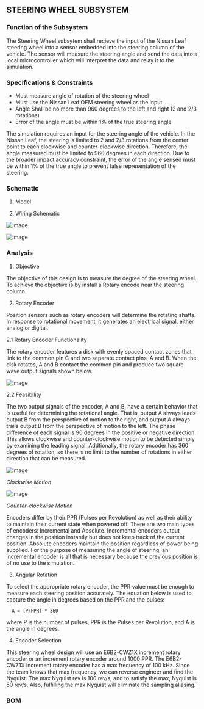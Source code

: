 STEERING WHEEL SUBSYSTEM
------------------------
### Function of the Subsystem
The Steering Wheel subsytem shall recieve the input of the Nissan Leaf steering wheel into a sensor
embedded into the steering column of the vehicle. The sensor will measure the steering angle and send
the data into a local microcontroller which will interpret the data and relay it to the simulation.

### Specifications & Constraints
- Must measure angle of rotation of the steering wheel
- Must use the Nissan Leaf OEM steering wheel as the input
- Angle Shall be no more than 960 degrees to the left and right (2 and 2/3 rotations)
- Error of the angle must be within 1% of the true steering angle

The simulation requires an input for the steering angle of the vehicle. In the Nissan Leaf, the steering
is limited to 2 and 2/3 rotations from the center point to each clockwise and counter-clockwise direction.
Therefore, the angle measured must be limited to 960 degrees in each direction. Due to the broader impact 
accuracy constraint, the error of the angle sensed must be within 1% of the true angle to prevent false
representation of the steering.

### Schematic
1. Model


2. Wiring Schematic


![image](https://user-images.githubusercontent.com/100802413/200068429-52157dad-0227-41ef-b2f6-d8c828e3f391.png)


![image](https://user-images.githubusercontent.com/100802413/200068789-5da2dbed-f9f1-4354-88d4-3102560d388f.png)


### Analysis
1. Objective

The objective of this design is to measure the degree of the steering wheel. To achieve the objective is by install a Rotary encode near the steering column.

2. Rotary Encoder

Position sensors such as rotary encoders will determine the rotating shafts. In response to rotational movement, it generates an electrical signal, either analog or digital.

2.1 Rotary Encoder Functionality

The rotary encoder features a disk with evenly spaced contact zones that link to the common pin C and two separate contact pins, A and B. When the disk rotates, A and B contact the common pin and produce two square wave output signals shown below.

![image](https://user-images.githubusercontent.com/100802413/200368531-224a7058-f5ef-4dff-aec7-045677b9f0cd.png)

2.2 Feasibility

The two output signals of the encoder, A and B, have a certain behavior that is useful for determining the rotational angle. That is, output A always leads output B from the perspective of motion to the right, and output A always trails output B from the perspective of motion to the left. The phase difference of each signal is 90 degrees in the positive or negative direction. This allows clockwise and counter-clockwise motion to be detected simply by examining the leading signal. Addtionally, the rotary encoder has 360 degrees of rotation, so there is no limit to the number of rotations in either direction that can be measured.

![image](https://user-images.githubusercontent.com/100802413/200377873-b847810c-9c7c-4f60-a6b4-c8aa6b95f3ac.png)

_Clockwise Motion_

![image](https://user-images.githubusercontent.com/100802413/200378017-c3d1d804-847d-441c-83e7-9236c77a80c6.png)

_Counter-clockwise Motion_

Encoders differ by their PPR (Pulses per Revolution) as well as their ability to maintain their current state when powered off. There are two main types of encoders: Incremental and Absolute. Incremental encoders output changes in the position instantly but does not keep track of the current position. Absolute encoders maintain the position regardless of power being supplied. For the purpose of measuring the angle of steering, an incremental encoder is all that is necessary because the previous position is of no use to the simulation.

3. Angular Rotation

To select the appropriate rotary encoder, the PPR value must be enough to measure each steering position accurately. The equation below is used to capture the angle in degrees based on the PPR and the pulses:
      
      A = (P/PPR) * 360

where P is the number of pulses, PPR is the Pulses per Revolution, and A is the angle in degrees.

4. Encoder Selection

This steering wheel design will use an E6B2-CWZ1X increment rotary encoder or an increment rotary encoder around 1000 PPR. The E6B2-CWZ1X increment rotary encoder has a max frequency of 100 kHz. Since the team knows that max frequency, we can reverse engineer and find the Nyquist. The max Nyquist rev is 100 rev/s, and to satisfy the max, Nyquist is 50 rev/s. Also, fulfilling the max Nyquist will eliminate the sampling aliasing.

### BOM
